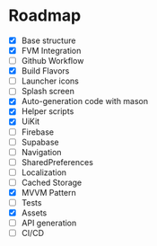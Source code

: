# Roadmap

- [X] Base structure
- [X] FVM Integration
- [ ] Github Workflow
- [X] Build Flavors
- [ ] Launcher icons
- [ ] Splash screen
- [X] Auto-generation code with mason
- [X] Helper scripts
- [X] UiKit
- [ ] Firebase
- [ ] Supabase
- [ ] Navigation
- [ ] SharedPreferences
- [ ] Localization
- [ ] Cached Storage
- [X] MVVM Pattern
- [ ] Tests
- [X] Assets
- [ ] API generation
- [ ] CI/CD